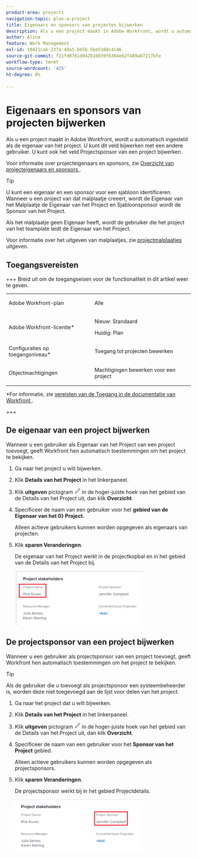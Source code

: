 ```yaml
---
product-area: projects
navigation-topic: plan-a-project
title: Eigenaars en sponsors van projecten bijwerken
description: Als u een project maakt in Adobe Workfront, wordt u automatisch ingesteld als de eigenaar van het project. U kunt dit veld bijwerken met een andere gebruiker. U kunt ook het veld Projectsponsor van een project bijwerken.
author: Alina
feature: Work Management
exl-id: 10421cab-237a-49a5-bb5b-5be510dc4c46
source-git-commit: f21fd0761d942916039f6364e62f489a07217bfe
workflow-type: tm+mt
source-wordcount: '425'
ht-degree: 0%

---
```



# Eigenaars en sponsors van projecten bijwerken

<!--Audited: 07/2024-->

Als u een project maakt in Adobe Workfront, wordt u automatisch ingesteld als de eigenaar van het project. U kunt dit veld bijwerken met een andere gebruiker. U kunt ook het veld Projectsponsor van een project bijwerken.

Voor informatie over projecteigenaars en sponsors, zie [ Overzicht van projecteigenaars en sponsors ](../../../manage-work/projects/planning-a-project/project-owners-and-sponsors.md).

>[!TIP]
>
>U kunt een eigenaar en een sponsor voor een sjabloon identificeren. Wanneer u een project van dat malplaatje creeert, wordt de Eigenaar van het Malplaatje de Eigenaar van het Project en Sjabloonsponsor wordt de Sponsor van het Project.
>
>Als het malplaatje geen Eigenaar heeft, wordt de gebruiker die het project van het teamplate leidt de Eigenaar van het Project.
>
>Voor informatie over het uitgeven van malplaatjes, zie [ projectmalplaatjes ](../../../manage-work/projects/create-and-manage-templates/edit-templates.md) uitgeven.

## Toegangsvereisten

<!--drafted for P&P:

<table style="table-layout:auto"> 
 <col> 
 <col> 
 <tbody> 
  <tr> 
   <td role="rowheader">Adobe Workfront plan*</td> 
   <td> <p>Any</p> <p>  </p> </td> 
  </tr> 
  <tr> 
   <td role="rowheader">Adobe Workfront license*</td> 
   <td> <p>Current license: Standard </p> 
   Or
   <p>Legacy license: Plan </p> 
   </td> 
  </tr> 
  <tr> 
   <td role="rowheader">Access level configurations*</td> 
   <td> <p>Edit access to Projects</p> <p><b>NOTE</b>
   
   If you still don't have access, ask your Workfront administrator if they set additional restrictions in your access level. For information on how a Workfront administrator can modify your access level, see <a href="../../../administration-and-setup/add-users/configure-and-grant-access/create-modify-access-levels.md" class="MCXref xref">Create or modify custom access levels</a>.</p> </td> 
  </tr> 
  <tr> 
   <td role="rowheader">Object permissions</td> 
   <td> <p>Edit permissions to a project</p> <p>For information on requesting additional access, see <a href="../../../workfront-basics/grant-and-request-access-to-objects/request-access.md" class="MCXref xref">Request access to objects </a>.</p> </td> 
  </tr> 
 </tbody> 
</table>
-->

+++ Breid uit om de toegangseisen voor de functionaliteit in dit artikel weer te geven.

<table style="table-layout:auto"> 
 <col> 
 <col> 
 <tbody> 
  <tr> 
   <td role="rowheader">Adobe Workfront-plan</td> 
   <td> <p>Alle</p> <p>  </p> </td> 
  </tr> 
  <tr> 
   <td role="rowheader">Adobe Workfront-licentie*</td> 
   <td><p>Nieuw: Standaard</p> 
   <p>Huidig: Plan </p> </td> 
  </tr> 
  <tr> 
   <td role="rowheader">Configuraties op toegangsniveau*</td> 
   <td> <p>Toegang tot projecten bewerken</p> </td> 
  </tr> 
  <tr> 
   <td role="rowheader">Objectmachtigingen</td> 
   <td> <p>Machtigingen bewerken voor een project</p> </td> 
  </tr> 
 </tbody> 
</table>

*For informatie, zie [ vereisten van de Toegang in de documentatie van Workfront ](/help/quicksilver/administration-and-setup/add-users/access-levels-and-object-permissions/access-level-requirements-in-documentation.md).

+++

## De eigenaar van een project bijwerken

Wanneer u een gebruiker als Eigenaar van het Project van een project toevoegt, geeft Workfront hen automatisch toestemmingen om het project te bekijken.

1. Ga naar het project u wilt bijwerken.
1. Klik **Details van het Project** in het linkerpaneel.
1. Klik **uitgeven** pictogram ![ geeft pictogram ](assets/qs-edit-icon.png) in de hoger-juiste hoek van het gebied van de Details van het Project uit, dan klik **Overzicht**.

1. Specificeer de naam van een gebruiker voor het **gebied van de Eigenaar van het 0} Project.**

   Alleen actieve gebruikers kunnen worden opgegeven als eigenaars van projecten.

1. Klik **sparen Veranderingen**.

   De eigenaar van het Project werkt in de projectkopbal en in het gebied van de Details van het Project bij.

   ![](assets/project-stakeholders-owner-highlighted-nwe-350x149.png)

## De projectsponsor van een project bijwerken

Wanneer u een gebruiker als projectsponsor van een project toevoegt, geeft Workfront hen automatisch toestemmingen om het project te bekijken.

>[!TIP]
>
>Als de gebruiker die u toevoegt als projectsponsor een systeembeheerder is, worden deze niet toegevoegd aan de lijst voor delen van het project.

1. Ga naar het project dat u wilt bijwerken.
1. Klik **Details van het Project** in het linkerpaneel.
1. Klik **uitgeven** pictogram ![ geeft pictogram ](assets/qs-edit-icon.png) in de hoger-juiste hoek van het gebied van de Details van het Project uit, dan klik **Overzicht**.

1. Specificeer de naam van een gebruiker voor het **Sponsor van het Project** gebied.

   Alleen actieve gebruikers kunnen worden opgegeven als projectsponsors.

1. Klik **sparen Veranderingen**.

   De projectsponsor werkt bij in het gebied Projectdetails.

   ![](assets/project-stakeholders-sponsor-highlighted-nwe-350x147.png)
